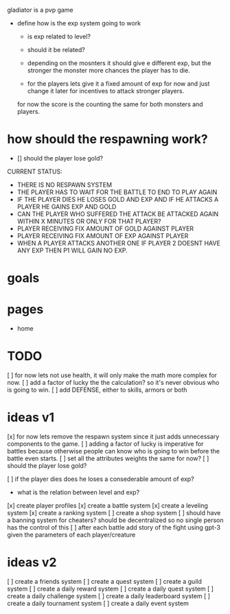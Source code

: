 gladiator is a pvp game

- define how is the exp system going to work
  - is exp related to level?
  - should it be related?
  
  - depending on the mosnters it should give e different exp, but the stronger the monster more chances the player has to die.
  
  - for the players lets give it a fixed amount of exp for now and just change it later for incentives to attack stronger players.

  for now the score is the counting the same for both monsters and players.

# how should the respawning work?
- [] should the player lose gold?


CURRENT STATUS:
  - THERE IS NO RESPAWN SYSTEM
  - THE PLAYER HAS TO WAIT FOR THE BATTLE TO END TO PLAY AGAIN
  - IF THE PLAYER DIES HE LOSES GOLD AND EXP AND IF HE ATTACKS A PLAYER HE GAINS EXP AND GOLD
  - CAN THE PLAYER WHO SUFFERED THE ATTACK BE ATTACKED AGAIN WITHIN X MINUTES OR ONLY FOR THAT PLAYER?
  - PLAYER RECEIVING FIX AMOUNT OF GOLD AGAINST PLAYER
  - PLAYER RECEIVING FIX AMOUNT OF EXP AGAINST PLAYER
  - WHEN A PLAYER ATTACKS ANOTHER ONE IF PLAYER 2 DOESNT HAVE ANY EXP THEN P1 WILL GAIN NO EXP.

# goals

# pages
- home

# TODO
[ ] for now lets not use health, it will only make the math more complex for now.
[ ] add a factor of lucky the the calculation? so it's never obvious who is going to win.
[ ] add DEFENSE, either to skills, armors or both

# ideas v1
[x] for now lets remove the respawn system since it just adds unnecessary components to the game.
[ ] adding a factor of lucky is imperative for battles because otherwise people can know who is going to win before the battle even starts. 
[ ] set all the attributes weights the same for now?
[ ] should the player lose gold?

[ ] if the player dies does he loses a consederable amount of exp?
- what is the relation between level and exp?

[x] create player profiles
[x] create a battle system
[x] create a leveling system
[x] create a ranking system
[ ] create a shop system
[ ] should have a banning system for cheaters? should be decentralized so no single person has the control of this
[ ] after each battle add story of the fight using gpt-3 given the parameters of each player/creature



# ideas v2
[ ] create a friends system
[ ] create a quest system
[ ] create a guild system
[ ] create a daily reward system
[ ] create a daily quest system
[ ] create a daily challenge system
[ ] create a daily leaderboard system
[ ] create a daily tournament system
[ ] create a daily event system

